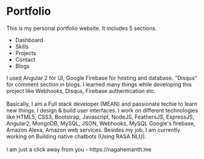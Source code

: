 # Portfolio
This is my personal portfolio website. It includes 5 sections. <br/>
<ul>
  <li>Dashboard</li>  
  <li>Skills</li>
  <li>Projects</li>
  <li>Contact</li>
  <li>Blogs</li>
</ul>
I used Angular 2 for UI, Google Firebase for hosting and database. "Disqus" for comment section in blogs. I learned many things while developing this project like Webhooks, Disqus, Firebase authentication etc.
<br><br>
Basically, I am a Full stack developer (MEAN) and passionate techie to learn new things. I design & build user interfaces. I work on different technologies like HTML5, CSS3, Bootstrap, Javascript, NodeJS, FeathersJS, ExpressJS, Angular2, MongoDB, MySQL, JSON, Webhooks, MySQL Google's firebase, Amazon Alexa, Amazon web services. Besides my job, I am currently working on Building native chatbots (Using RASA NLU).<br> <br>
I am just a click away from you - https://nagahemanth.me 

<p style="display: hidden"></p>
